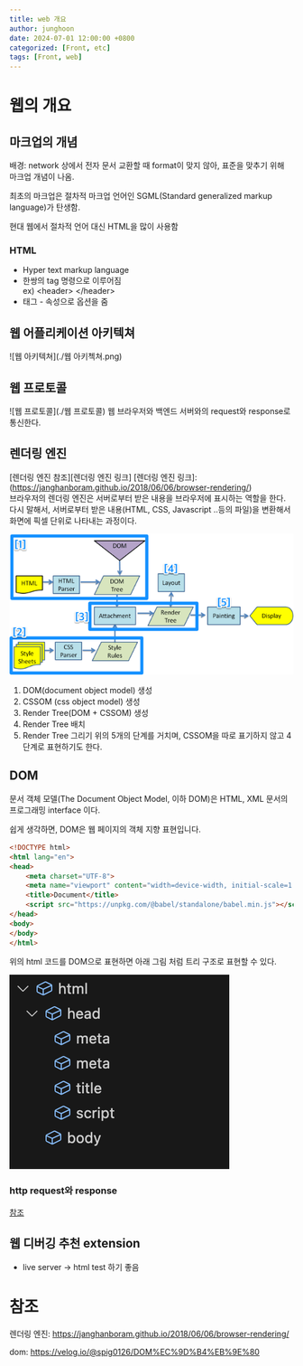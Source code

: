 ```yaml
---
title: web 개요 
author: junghoon
date: 2024-07-01 12:00:00 +0800
categorized: [Front, etc]
tags: [Front, web]
---
```


# 웹의 개요
## 마크업의 개념
배경: network 상에서 전자 문서 교환할 때 format이 맞지 않아, 표준을 맞추기 위해 마크업 개념이 나옴.

최초의 마크업은 절차적 마크업 언어인 SGML(Standard generalized markup language)가 탄생함.   

현대 웹에서 절차적 언어 대신 HTML을 많이 사용함
### HTML
- Hyper text markup language
- 한쌍의 tag 명령으로 이루어짐   
ex) \<header> \</header>
- 태그 - 속성으로 옵션을 줌

## 웹 어플리케이션 아키텍쳐
![웹 아키텍쳐](./웹 아키첵쳐.png)

## 웹 프로토콜
![웹 프로토콜](./웹 프로토콜)
웹 브라우저와 백엔드 서버와의 request와 response로 통신한다.

## 렌더링 엔진
[렌더링 엔진 참조][렌더링 엔진 링크] 
[렌더링 엔진 링크]: (https://janghanboram.github.io/2018/06/06/browser-rendering/)  
브라우저의 렌더링 엔진은 서버로부터 받은 내용을 브라우저에 표시하는 역할을 한다.
다시 말해서, 서버로부터 받은 내용(HTML, CSS, Javascript ..등의 파일)을 변환해서 화면에 픽셀 단위로 나타내는 과정이다.

![렌더링 엔진](./webkit_flow.png)

1. DOM(document object model) 생성
2. CSSOM (css object model) 생성
3. Render Tree(DOM + CSSOM) 생성
4. Render Tree 배치
5. Render Tree 그리기
위의 5개의 단계를 거치며, CSSOM을 따로 표기하지 않고 4 단계로 표현하기도 한다.

## DOM

문서 객체 모델(The Document Object Model, 이하 DOM)은 HTML, XML 문서의 프로그래밍 interface 이다.

쉽게 생각하면, DOM은 웹 페이지의 객체 지향 표현입니다.

```html
<!DOCTYPE html>
<html lang="en">
<head>
    <meta charset="UTF-8">
    <meta name="viewport" content="width=device-width, initial-scale=1.0">
    <title>Document</title>
    <script src="https://unpkg.com/@babel/standalone/babel.min.js"></script>    
</head>
<body>
</body>
</html>
```
위의 html 코드를 DOM으로 표현하면 아래 그림 처럼 트리 구조로 표현할 수 있다.   

![dom 예시](./dom%20예시.png)

### http request와 response
[참조](https://velog.io/@bky373/Web-HTTP%EC%99%80-HTTPS-%EC%B4%88%EA%B0%84%EB%8B%A8-%EC%A0%95%EB%A6%AC)


## 웹 디버깅 추천 extension
- live server -> html test 하기 좋음
<!-- - react extension pack -->
<!-- - material icon thema  -->

# 참조
렌더링 엔진: https://janghanboram.github.io/2018/06/06/browser-rendering/

dom: https://velog.io/@spig0126/DOM%EC%9D%B4%EB%9E%80